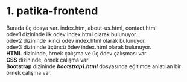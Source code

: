 # 1. patika-frontend
Burada üç dosya var.  index.htm, about-us.html, contact.html<BR>
odev1 dizininde ilk odev index.html olarak bulunuyor.<BR>
odev2 dizininde ikinci odev index.html olarak bulunuyor.<BR>
odev3 dizininde üçüncü ödev index.html olarak bulunuyor.<BR>
<strong>HTML</strong> dizininde, örnek çalışma ve üç ödev çalışması var.<BR>
<strong>CSS</strong> dizininde, örnek çalışma var<BR>
<strong>Bootstrap</strong> dizininde <strong><em>bootstrap1.html</em></strong> dosyasında eğitimde anlatılan bir örnek çalışma var.<BR>

